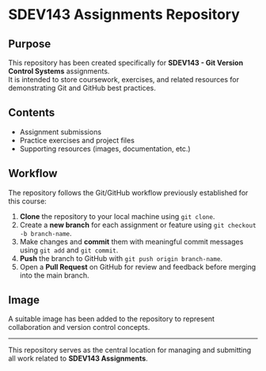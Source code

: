 # SDEV143 Assignments Repository

## Purpose
This repository has been created specifically for **SDEV143 - Git Version Control Systems** assignments.  
It is intended to store coursework, exercises, and related resources for demonstrating Git and GitHub best practices.

## Contents
- Assignment submissions
- Practice exercises and project files
- Supporting resources (images, documentation, etc.)

## Workflow
The repository follows the Git/GitHub workflow previously established for this course:
1. **Clone** the repository to your local machine using `git clone`.
2. Create a **new branch** for each assignment or feature using `git checkout -b branch-name`.
3. Make changes and **commit** them with meaningful commit messages using `git add` and `git commit`.
4. **Push** the branch to GitHub with `git push origin branch-name`.
5. Open a **Pull Request** on GitHub for review and feedback before merging into the main branch.

## Image
A suitable image has been added to the repository to represent collaboration and version control concepts.

---
This repository serves as the central location for managing and submitting all work related to **SDEV143 Assignments**.

